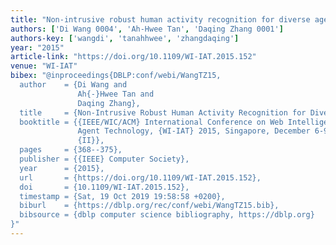 ```yaml
---
title: "Non-intrusive robust human activity recognition for diverse age groups"
authors: ['Di Wang 0004', 'Ah-Hwee Tan', 'Daqing Zhang 0001']
authors-key: ['wangdi', 'tanahhwee', 'zhangdaqing']
year: "2015"
article-link: "https://doi.org/10.1109/WI-IAT.2015.152"
venue: "WI-IAT"
bibex: "@inproceedings{DBLP:conf/webi/WangTZ15,
  author    = {Di Wang and
               Ah{-}Hwee Tan and
               Daqing Zhang},
  title     = {Non-Intrusive Robust Human Activity Recognition for Diverse Age Groups},
  booktitle = {{IEEE/WIC/ACM} International Conference on Web Intelligence and Intelligent
               Agent Technology, {WI-IAT} 2015, Singapore, December 6-9, 2015 - Volume
               {II}},
  pages     = {368--375},
  publisher = {{IEEE} Computer Society},
  year      = {2015},
  url       = {https://doi.org/10.1109/WI-IAT.2015.152},
  doi       = {10.1109/WI-IAT.2015.152},
  timestamp = {Sat, 19 Oct 2019 19:58:58 +0200},
  biburl    = {https://dblp.org/rec/conf/webi/WangTZ15.bib},
  bibsource = {dblp computer science bibliography, https://dblp.org}
}"
---
```

